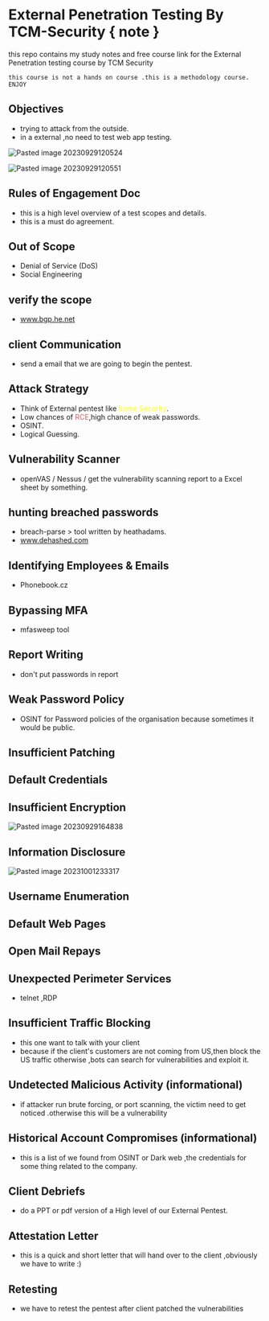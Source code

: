 # External Penetration Testing By TCM-Security { note }
this repo contains my study notes and free course link for the External Penetration testing course by TCM Security

```
this course is not a hands on course .this is a methodology course. ENJOY
```

## Objectives
- trying to attack from the outside.
- in a external ,no need to test web app testing.

![Pasted image 20230929120524](https://github.com/krishanthan4/External_Penetration_Testing_By_TCM-Security/assets/122454062/ad904793-4cb1-48ed-bfad-9f1d5e7de0b3)

![Pasted image 20230929120551](https://github.com/krishanthan4/External_Penetration_Testing_By_TCM-Security/assets/122454062/8e881aed-d87e-40ec-873e-8625a911d5c7)

## Rules of Engagement Doc
- this is a high level overview of a test scopes and details.
- this is a must do agreement.
## Out of Scope
- Denial of Service (DoS)
- Social Engineering
## verify the scope
- www.bgp.he.net
## client Communication 
- send a email that we are going to begin the pentest.
## Attack Strategy
- Think of External pentest like <span style="color:#ffff00">home Security</span>.
- Low chances of <span style="color:#d95e5e">RCE</span>,high chance of weak passwords.
- OSINT.
- Logical Guessing.
## Vulnerability Scanner
- openVAS / Nessus  / 
get the vulnerability scanning report to a Excel sheet by something.

## hunting breached passwords
- breach-parse   > tool written by heathadams.
- www.dehashed.com
## Identifying Employees & Emails
- Phonebook.cz
## Bypassing MFA
- mfasweep tool

## Report Writing 
- don't put passwords in report
## Weak Password Policy
- OSINT for Password policies of the organisation because sometimes it would be public.
## Insufficient Patching
## Default Credentials
## Insufficient Encryption

![Pasted image 20230929164838](https://github.com/krishanthan4/External_Penetration_Testing_By_TCM-Security/assets/122454062/3fe70391-968c-44ad-8e8c-48e0b9882b91)



## Information Disclosure
  ![Pasted image 20231001233317](https://github.com/krishanthan4/External_Penetration_Testing_By_TCM-Security/assets/122454062/8d0eba1d-337f-4edd-bdff-de5ac945fa45)

## Username Enumeration
## Default Web Pages
## Open Mail Repays
## Unexpected Perimeter Services
- telnet ,RDP
## Insufficient Traffic Blocking
- this one want to talk with your client
- because if the client's customers are not coming from US,then block the US traffic otherwise ,bots can search for vulnerabilities and exploit it.
## Undetected Malicious Activity (informational)
- if attacker run brute forcing, or port scanning, the victim need to get noticed .otherwise this will be a vulnerability
## Historical Account Compromises (informational)
- this is a list of we found from OSINT or Dark web ,the credentials for some thing related to the company.
## Client Debriefs
- do a PPT or pdf version of a High level of our External Pentest.

## Attestation Letter
- this is a quick and short letter that will hand over to the client ,obviously we have to write :)
## Retesting
- we have to retest the pentest after client patched the vulnerabilities
